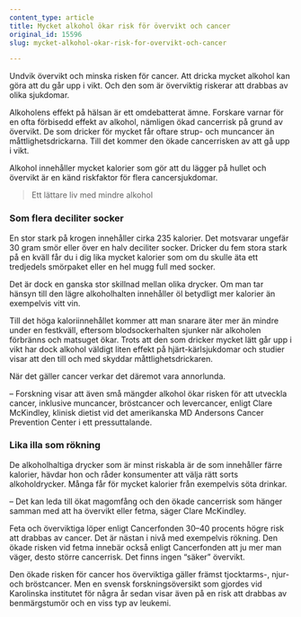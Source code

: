 ```yaml
---
content_type: article
title: Mycket alkohol ökar risk för övervikt och cancer
original_id: 15596
slug: mycket-alkohol-okar-risk-for-overvikt-och-cancer

---
```


Undvik övervikt och minska risken för cancer. Att dricka mycket alkohol kan göra att du går upp i vikt. Och den som är överviktig riskerar att drabbas av olika sjukdomar.

Alkoholens effekt på hälsan är ett omdebatterat ämne. Forskare varnar för en ofta förbisedd effekt av alkohol, nämligen ökad cancerrisk på grund av övervikt. De som dricker för mycket får oftare strup- och muncancer än måttlighetsdrickarna. Till det kommer den ökade cancerrisken av att gå upp i vikt.

Alkohol innehåller mycket kalorier som gör att du lägger på hullet och övervikt är en känd riskfaktor för flera cancersjukdomar.

> Ett lättare liv med mindre alkohol

### Som flera deciliter socker

En stor stark på krogen innehåller cirka 235 kalorier. Det motsvarar ungefär 30 gram smör eller över en halv deciliter socker. Dricker du fem stora stark på en kväll får du i dig lika mycket kalorier som om du skulle äta ett tredjedels smörpaket eller en hel mugg full med socker.

Det är dock en ganska stor skillnad mellan olika drycker. Om man tar hänsyn till den lägre alkoholhalten innehåller öl betydligt mer kalorier än exempelvis vitt vin.

Till det höga kaloriinnehållet kommer att man snarare äter mer än mindre under en festkväll, eftersom blodsockerhalten sjunker när alkoholen förbränns och matsuget ökar. Trots att den som dricker mycket lätt går upp i vikt har dock alkohol väldigt liten effekt på hjärt-kärlsjukdomar och studier visar att den till och med skyddar måttlighetsdrickaren.

När det gäller cancer verkar det däremot vara annorlunda.

– Forskning visar att även små mängder alkohol ökar risken för att utveckla cancer, inklusive muncancer, bröstcancer och levercancer, enligt Clare McKindley, klinisk dietist vid det amerikanska MD Andersons Cancer Prevention Center i ett pressuttalande.

### Lika illa som rökning

De alkoholhaltiga drycker som är minst riskabla är de som innehåller färre kalorier, hävdar hon och råder konsumenter att välja rätt sorts alkoholdrycker. Många får för mycket kalorier från exempelvis söta drinkar.

– Det kan leda till ökat magomfång och den ökade cancerrisk som hänger samman med att ha övervikt eller fetma, säger Clare McKindley.

Feta och överviktiga löper enligt Cancerfonden 30–40 procents högre risk att drabbas av cancer. Det är nästan i nivå med exempelvis rökning. Den ökade risken vid fetma innebär också enligt Cancerfonden att ju mer man väger, desto större cancerrisk. Det finns ingen “säker” övervikt.

Den ökade risken för cancer hos överviktiga gäller främst tjocktarms-, njur- och bröstcancer. Men en svensk forskningsöversikt som gjordes vid Karolinska institutet för några år sedan visar även på en risk att drabbas av benmärgstumör och en viss typ av leukemi.


